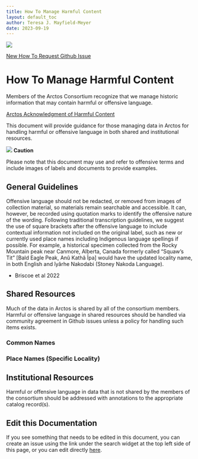 ```yaml
---
title: How To Manage Harmful Content
layout: default_toc
author: Teresa J. Mayfield-Meyer
date: 2023-09-19
---
```

![](https://raw.Githubusercontent.com/ArctosDB/documentation-wiki/gh-pages/tutorial_images/Bear%20Work%20in%20Progress.JPG)

[New How To Request Github Issue](https://github.com/ArctosDB/documentation-wiki/issues/295)

# How To Manage Harmful Content


Members of the Arctos Consortium recognize that we manage historic information that may contain harmful or offensive language.

[Arctos Acknowledgment of Harmful Content](https://arctosdb.org/acknowledgment-of-harmful-content/)

This document will provide guidance for those managing data in Arctos for handling harmful or offensive language in both shared and institutional resources.

![](https://raw.Githubusercontent.com/ArctosDB/documentation-wiki/gh-pages/tutorial_images/Bear%20Caution.jpg) **Caution**

Please note that this document may use and refer to offensive terms and include images of labels and documents to provide examples.

## General Guidelines

Offensive language should not be redacted, or removed from images of collection material, so materials remain searchable and accessible. It can, however, be recorded using quotation marks to identify the offensive nature of the wording. Following traditional transcription guidelines, we suggest the use of square brackets after the offensive language to include contextual information not included on the original label, such as new or currently used place names including Indigenous language spellings if possible. For example, a historical specimen collected from the Rocky Mountain peak near Canmore, Alberta, Canada formerly called “Squaw’s Tit” [Bald Eagle Peak, Anû Kathâ Îpa] would have the updated locality name, in both English and îyârhe Nakodabi (Stoney Nakoda Language).
 - Briscoe et al 2022

## Shared Resources

Much of the data in Arctos is shared by all of the consortium members. Harmful or offensive language in shared resources should be handled via community agreement in Github issues unless a policy for handling such items exists.

### Common Names

### Place Names (Specific Locality)

## Institutional Resources

Harmful or offensive language in data that is not shared by the members of the consortium should be addressed with annotations to the appropriate catalog record(s). 

## Edit this Documentation

If you see something that needs to be edited in this document, you can create an issue using the link under the search widget at the top left side of this page, or you can edit directly <a href="https://github.com/ArctosDB/documentation-wiki/edit/gh-pages/_how_to/manage_harmful_content.markdown" target="_blank">here</a>.
